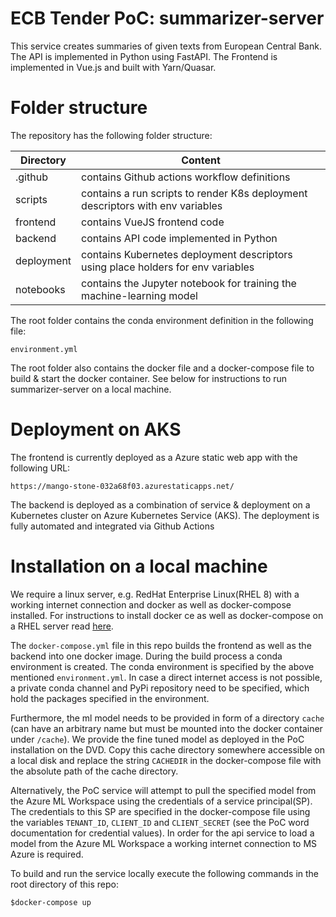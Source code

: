 # ECB Tender PoC: summarizer-server

This service creates summaries of given texts from European Central Bank. The API is implemented in Python using FastAPI. 
The Frontend is implemented in Vue.js and built with Yarn/Quasar.  

# Folder structure
The repository has the following folder structure: 

| Directory    | Content                                                                          |
|--------------|----------------------------------------------------------------------------------|
| .github      | contains Github actions workflow definitions                                     |
| scripts      | contains a run scripts to render K8s deployment descriptors with env variables   |
| frontend     | contains VueJS frontend code                                                     |
| backend      | contains API code implemented in Python                                          |
| deployment   | contains Kubernetes deployment descriptors using place holders for env variables |
| notebooks    | contains the Jupyter notebook for training the machine-learning model            |

The root folder contains the conda environment definition in the following file: 

``environment.yml``

The root folder also contains the docker file and a docker-compose file to build & start the docker container. See 
below for instructions to run summarizer-server on a local machine. 

# Deployment on AKS

The frontend is currently deployed as a Azure static web app with the following URL:

``https://mango-stone-032a68f03.azurestaticapps.net/``

The backend is deployed as a combination of service & deployment on a Kubernetes cluster on 
Azure Kubernetes Service (AKS). The deployment is fully automated and integrated via Github Actions

# Installation on a local machine

We require a linux server, e.g. RedHat Enterprise Linux(RHEL 8) with a working internet connection and docker as well 
as docker-compose installed. For instructions to install docker ce as well as docker-compose on a RHEL server read 
[here](https://computingforgeeks.com/install-docker-and-docker-compose-on-rhel-8-centos-8/). 

The `docker-compose.yml` file in this repo builds the frontend as well as the backend into one docker image. During the 
build process a conda environment is created. The conda environment is specified by the above mentioned `environment.yml`. 
In case a direct internet access is not possible, a private conda channel and PyPi repository need to be specified, which 
hold the packages specified in the environment. 

Furthermore, the ml model needs to be provided in form of a directory `cache` (can have an arbitrary name but must be 
mounted into the docker container under `/cache`). We provide the fine tuned model as deployed in the PoC installation on 
the DVD. Copy this cache directory somewhere accessible on a local disk and replace the string `CACHEDIR` in the docker-compose 
file with the absolute path of the cache directory. 

Alternatively, the PoC service will attempt to pull the specified model from the Azure ML Workspace using the credentials 
of a service principal(SP). The credentials to this SP are specified in the docker-compose file using the variables 
`TENANT_ID`, `CLIENT_ID` and `CLIENT_SECRET` (see the PoC word documentation for credential values). In order for the api 
service to load a model from the Azure ML Workspace a working internet connection to MS Azure is required.

To build and run the service locally execute the following commands in the root directory of this repo:

```$docker-compose up```
